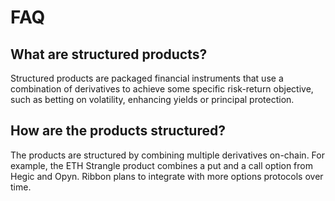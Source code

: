 # FAQ

## What are structured products?

Structured products are packaged financial instruments that use a combination of derivatives to achieve some specific risk-return objective, such as betting on volatility, enhancing yields or principal protection.

## How are the products structured?

The products are structured by combining multiple derivatives on-chain. For example, the ETH Strangle product combines a put and a call option from Hegic and Opyn. Ribbon plans to integrate with more options protocols over time.

